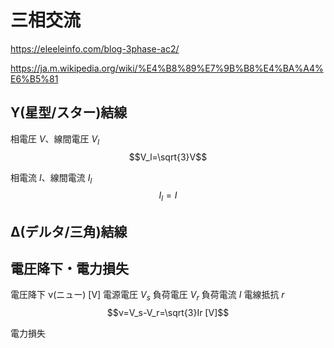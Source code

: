 # 三相交流

https://eleeleinfo.com/blog-3phase-ac2/

https://ja.m.wikipedia.org/wiki/%E4%B8%89%E7%9B%B8%E4%BA%A4%E6%B5%81

## Y(星型/スター)結線
相電圧 $V$、線間電圧 $V_l$
$$V_l=\sqrt{3}V$$

相電流 $I$、線間電流 $I_l$
$$I_l=I$$



## Δ(デルタ/三角)結線


## 電圧降下・電力損失
電圧降下 ν(ニュー) [V]
電源電圧 $V_s$ 負荷電圧 $V_r$ 負荷電流 $I$ 電線抵抗 $r$ 
$$ν=V_s-V_r=\sqrt{3}Ir [V]$$

電力損失



